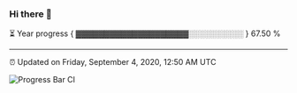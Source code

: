 ### Hi there 👋

⏳ Year progress { ▓▓▓▓▓▓▓▓▓▓▓▓▓▓▓▓▓▓▓▓░░░░░░░░░░ } 67.50 %

---

⏰ Updated on Friday, September 4, 2020, 12:50 AM UTC

![Progress Bar CI](https://github.com/arthurbuhl/arthurbuhl/workflows/Progress%20Bar%20CI/badge.svg)
